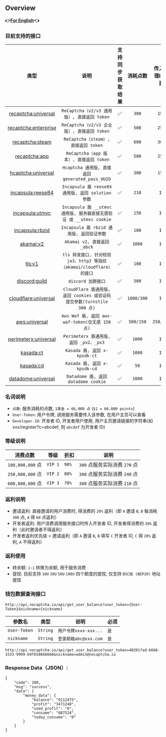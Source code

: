 ## Overview

**👉[For English](/en-US/en.md)👈**

### 目前支持的接口

|                      类型                      |                           说明                            | 支持同步获取结果 |    消耗点数    | 传入代理IP优惠  | 运行状态 | 独享/包月（请联系客服） |
|:--------------------------------------------:|:-------------------------------------------------------:|:--------:|:----------:|:---------:|:----:|:------------:|
|  [recaptcha:universal](/zh-CN/recaptcha.md)  |           `ReCaptcha（v2/v3 通用版）, 直接返回 token`            |    ✅     |   `300`    |   `150`   |  ✅   |      ❌       |
| [recaptcha:enterprise](/zh-CN/recaptcha.md)  |           `ReCaptcha（v2/v3 企业版）, 直接返回 token`            |    ✅     |   `500`    |   `250`   |  ✅   |      ❌       |
|    [recaptcha:steam](/zh-CN/recaptcha.md)    |             `ReCaptcha（steam）, 直接返回 token`              |    ✅     |   `600`    |   `300`   |  ✅   |      ❌       |
|   [recaptcha:app](/zh-CN/recaptcha_app.md)   |             `ReCaptcha（app 版本）, 直接返回 token`             |    ✅     |   `500`    |   `250`   |  ❌   |      ❌       |
|   [hcaptcha:universal](/zh-CN/hcaptcha.md)   |        `Hcaptcha 通用版, 直接返回 generated_pass_UUID`         |    ✅     |   `300`    |   `150`   |  ✅   |      ❌       |
|   [incapsula:reese84](/zh-CN/incapsula.md)   |        `Incapsula 盾 reese84 通用版, 返回 solution 参数`        |    ✅     |   `210`    |     ❌     |  ✅   |      ✅       |
| [incapsula:utmvc](/zh-CN/incapsula_utmvc.md) |  `Incapsula 盾 __utmvc 通用版, 服务器直接无感验证 或 __utmvc cookie`  |    ✅     |   `150`    |     ❌     |  ✅   |      ✅       |
| [incapsula:rbzid](/zh-CN/incapsula_rbzid.md) |             `Incapsula 盾 rbzid 通用版, 返回验证参数`             |    ✅     |   `100`    |     ❌     |  ✅   |      ✅       |
|        [akamai:v2](/zh-CN/akamai.md)         |                 `Akamai v2, 直接返回 _abck`                 |    ✅     |   `1000`   |     ❌     |  ✅   |      ✅       |
|           [tls:v1](/zh-CN/tls.md)            |  `tls 转发接口, 针对校验 ja3、http2 等指纹（akamai/cloudflare）的接口`   |    ✅     |   `100`    |     ❌     |  ✅   |      ✅       |
|      [discord:guild](/zh-CN/discord.md)      |                     `discord 加群接口`                      |    ✅     |   `500`    |     ❌     |  ✅   |      ❌       |
| [cloudflare:universal](/zh-CN/cloudflare.md) | `CloudFlare 盾通用版, 返回 cookies 或验证码提交参数(turnstile 300 点)` |    ✅     | `1000/300` |     ❌     |  ✅   |      ✅       |
|        [aws:universal](/zh-CN/aws.md)        |        `Aws Waf 盾, 返回 aws-waf-token(仅无感 150 点)`         |    ✅     | `500/150`  | `250/150` |  ✅   |      ✅       |
| [perimeterx:universal](/zh-CN/perimeterx.md) |             `Perimeterx 盾通用版, 返回 _px2、_px3`             |    ✅     |   `1000`   |     ❌     |  ✅   |      ✅       |
|        [kasada:ct](/zh-CN/kasada.md)         |                `Kasada 盾, 返回 x-kpsdk-ct`                |    ✅     |   `1000`   |     ❌     |  ✅   |      ✅       |
|        [kasada:cd](/zh-CN/kasada.md)         |                `Kasada 盾, 返回 x-kpsdk-cd`                |    ✅     |    `50`     |     ❌     |  ✅   |      ✅       |
|        [datadome:universal](/zh-CN/datadome.md)         |                `Datadome 盾, 返回 datadome cookie`                |    ✅     |    `1000`     |     ❌     |  ✅   |      ✅       |

### 名词说明

* `点数`: 服务消耗的点数, `1美金 = 66,000 点` (`$1 = 66,000 points`)
* `User-Token`: 用户令牌, 调用服务需要传入该参数, 在用户主页可以查看
* `Developer-ID`: 开发者 ID, 开发者用户使用, 用户主页邀请链接的字符串(如 xxx/register?c=abcdef, 则 `abcdef` 为开发者 ID)

### 等级说明

| 消费点数            | 等级      | 折扣    | 说明                    |
|-----------------|---------|-------|-----------------------|
| `100,000,000` 点 | `VIP 1` | `90%` | `300` 点服务实际消费 `270` 点 |
| `250,000,000` 点 | `VIP 2` | `80%` | `300` 点服务实际消费 `240` 点 |
| `600,000,000` 点 | `VIP 3` | `70%` | `300` 点服务实际消费 `210` 点 |

### 返利说明

* 邀请返利: 直接邀请的用户消费时, 得消费的 `20%` 返利（即 `A` 邀请 `B`, `B` 每消耗 `300` 点, `A` 得 `60` 点返利）
* 开发者返利: 用户消费调用服务接口时传入开发者 ID, 开发者得消费的 `20%` 返利（此时邀请者不得返利）
* 开发者返利优先级 > 邀请返利（即 `A` 邀请 `B`, `B` 填写 `C` 开发者 ID, `C` 得 `20%` 返利, `A` 不得返利）

### 返利使用

* 转余额: `1:1` 转换为余额, 用于服务消费
* 提现: 目前支持 `10U` `20U` `50U` `100U` 四个额度的提现, 仅支持 `BSC链 (BEP20)` 地址提现

### 钱包数据查询接口

```text
http://api.nocaptcha.io/api/get_user_balance?user_token={User-Token}&nickname={nickname}
```

| 参数名          | 类型       | 说明                | 必须  |
|--------------|----------|-------------------|-----|
| `User-Token` | `String` | `用户令牌xxxx-xxx...` | `是` |
| `nickname`   | `String` | `登录邮箱abc@xxx.com` | `是` |

`http://api.nocaptcha.io/api/get_user_balance?user_token=40201fad-6666-3333-9999-b9f658666666&nickname=admin@nocaptcha.io`

### Response Data（JSON）:

```
{
    "code": 200,
    "msg": "success",
    "data": {
        "money_data": {
            "balance": "9112475",
            "profit": "3471240",
            "used_profit": "0",
            "consume": "887524",
            "today_consume": "0"
        }
    }
}
```

